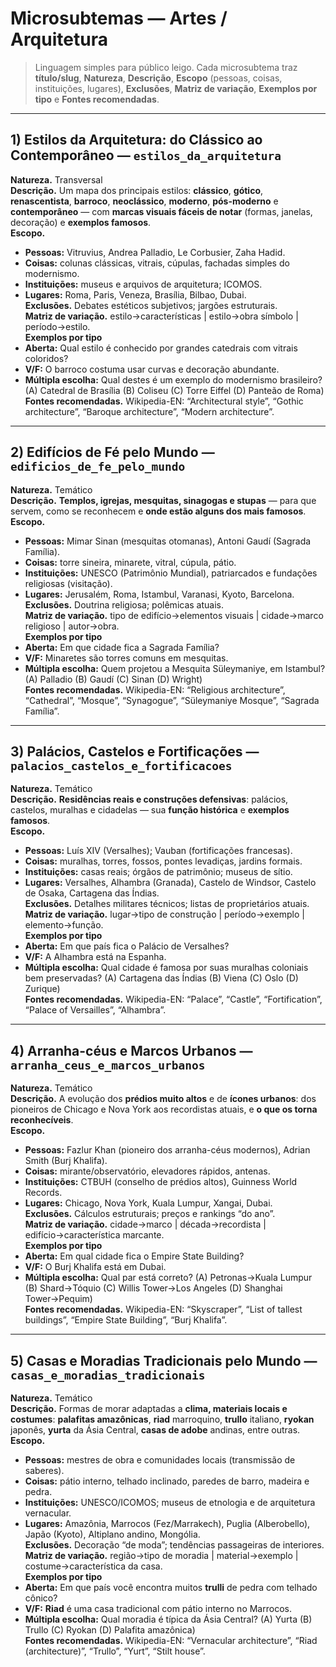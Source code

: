 # Microsubtemas — Artes / Arquitetura

> Linguagem simples para público leigo. Cada microsubtema traz **título/slug**, **Natureza**, **Descrição**, **Escopo** (pessoas, coisas, instituições, lugares), **Exclusões**, **Matriz de variação**, **Exemplos por tipo** e **Fontes recomendadas**.

---

## 1) Estilos da Arquitetura: do Clássico ao Contemporâneo — `estilos_da_arquitetura`
**Natureza.** Transversal  
**Descrição.** Um mapa dos principais estilos: **clássico**, **gótico**, **renascentista**, **barroco**, **neoclássico**, **moderno**, **pós-moderno** e **contemporâneo** — com **marcas visuais fáceis de notar** (formas, janelas, decoração) e **exemplos famosos**.  
**Escopo.**  
- **Pessoas:** Vitruvius, Andrea Palladio, Le Corbusier, Zaha Hadid.  
- **Coisas:** colunas clássicas, vitrais, cúpulas, fachadas simples do modernismo.  
- **Instituições:** museus e arquivos de arquitetura; ICOMOS.  
- **Lugares:** Roma, Paris, Veneza, Brasília, Bilbao, Dubai.  
**Exclusões.** Debates estéticos subjetivos; jargões estruturais.  
**Matriz de variação.** estilo→características | estilo→obra símbolo | período→estilo.  
**Exemplos por tipo**  
- **Aberta:** Qual estilo é conhecido por grandes catedrais com vitrais coloridos?  
- **V/F:** O barroco costuma usar curvas e decoração abundante.  
- **Múltipla escolha:** Qual destes é um exemplo do modernismo brasileiro? (A) Catedral de Brasília (B) Coliseu (C) Torre Eiffel (D) Panteão de Roma)  
**Fontes recomendadas.** Wikipedia-EN: “Architectural style”, “Gothic architecture”, “Baroque architecture”, “Modern architecture”.

---

## 2) Edifícios de Fé pelo Mundo — `edificios_de_fe_pelo_mundo`
**Natureza.** Temático  
**Descrição.** **Templos, igrejas, mesquitas, sinagogas e stupas** — para que servem, como se reconhecem e **onde estão alguns dos mais famosos**.  
**Escopo.**  
- **Pessoas:** Mimar Sinan (mesquitas otomanas), Antoni Gaudí (Sagrada Família).  
- **Coisas:** torre sineira, minarete, vitral, cúpula, pátio.  
- **Instituições:** UNESCO (Patrimônio Mundial), patriarcados e fundações religiosas (visitação).  
- **Lugares:** Jerusalém, Roma, Istambul, Varanasi, Kyoto, Barcelona.  
**Exclusões.** Doutrina religiosa; polêmicas atuais.  
**Matriz de variação.** tipo de edifício→elementos visuais | cidade→marco religioso | autor→obra.  
**Exemplos por tipo**  
- **Aberta:** Em que cidade fica a Sagrada Família?  
- **V/F:** Minaretes são torres comuns em mesquitas.  
- **Múltipla escolha:** Quem projetou a Mesquita Süleymaniye, em Istambul? (A) Palladio (B) Gaudí (C) Sinan (D) Wright)  
**Fontes recomendadas.** Wikipedia-EN: “Religious architecture”, “Cathedral”, “Mosque”, “Synagogue”, “Süleymaniye Mosque”, “Sagrada Família”.

---

## 3) Palácios, Castelos e Fortificações — `palacios_castelos_e_fortificacoes`
**Natureza.** Temático  
**Descrição.** **Residências reais e construções defensivas**: palácios, castelos, muralhas e cidadelas — sua **função histórica** e **exemplos famosos**.  
**Escopo.**  
- **Pessoas:** Luís XIV (Versalhes); Vauban (fortificações francesas).  
- **Coisas:** muralhas, torres, fossos, pontes levadiças, jardins formais.  
- **Instituições:** casas reais; órgãos de patrimônio; museus de sítio.  
- **Lugares:** Versalhes, Alhambra (Granada), Castelo de Windsor, Castelo de Osaka, Cartagena das Índias.  
**Exclusões.** Detalhes militares técnicos; listas de proprietários atuais.  
**Matriz de variação.** lugar→tipo de construção | período→exemplo | elemento→função.  
**Exemplos por tipo**  
- **Aberta:** Em que país fica o Palácio de Versalhes?  
- **V/F:** A Alhambra está na Espanha.  
- **Múltipla escolha:** Qual cidade é famosa por suas muralhas coloniais bem preservadas? (A) Cartagena das Índias (B) Viena (C) Oslo (D) Zurique)  
**Fontes recomendadas.** Wikipedia-EN: “Palace”, “Castle”, “Fortification”, “Palace of Versailles”, “Alhambra”.

---

## 4) Arranha-céus e Marcos Urbanos — `arranha_ceus_e_marcos_urbanos`
**Natureza.** Temático  
**Descrição.** A evolução dos **prédios muito altos** e de **ícones urbanos**: dos pioneiros de Chicago e Nova York aos recordistas atuais, e **o que os torna reconhecíveis**.  
**Escopo.**  
- **Pessoas:** Fazlur Khan (pioneiro dos arranha-céus modernos), Adrian Smith (Burj Khalifa).  
- **Coisas:** mirante/observatório, elevadores rápidos, antenas.  
- **Instituições:** CTBUH (conselho de prédios altos), Guinness World Records.  
- **Lugares:** Chicago, Nova York, Kuala Lumpur, Xangai, Dubai.  
**Exclusões.** Cálculos estruturais; preços e rankings “do ano”.  
**Matriz de variação.** cidade→marco | década→recordista | edifício→característica marcante.  
**Exemplos por tipo**  
- **Aberta:** Em qual cidade fica o Empire State Building?  
- **V/F:** O Burj Khalifa está em Dubai.  
- **Múltipla escolha:** Qual par está correto? (A) Petronas→Kuala Lumpur (B) Shard→Tóquio (C) Willis Tower→Los Angeles (D) Shanghai Tower→Pequim)  
**Fontes recomendadas.** Wikipedia-EN: “Skyscraper”, “List of tallest buildings”, “Empire State Building”, “Burj Khalifa”.

---

## 5) Casas e Moradias Tradicionais pelo Mundo — `casas_e_moradias_tradicionais`
**Natureza.** Temático  
**Descrição.** Formas de morar adaptadas a **clima, materiais locais e costumes**: **palafitas amazônicas**, **riad** marroquino, **trullo** italiano, **ryokan** japonês, **yurta** da Ásia Central, **casas de adobe** andinas, entre outras.  
**Escopo.**  
- **Pessoas:** mestres de obra e comunidades locais (transmissão de saberes).  
- **Coisas:** pátio interno, telhado inclinado, paredes de barro, madeira e pedra.  
- **Instituições:** UNESCO/ICOMOS; museus de etnologia e de arquitetura vernacular.  
- **Lugares:** Amazônia, Marrocos (Fez/Marrakech), Puglia (Alberobello), Japão (Kyoto), Altiplano andino, Mongólia.  
**Exclusões.** Decoração “de moda”; tendências passageiras de interiores.  
**Matriz de variação.** região→tipo de moradia | material→exemplo | costume→característica da casa.  
**Exemplos por tipo**  
- **Aberta:** Em que país você encontra muitos **trulli** de pedra com telhado cônico?  
- **V/F:** **Riad** é uma casa tradicional com pátio interno no Marrocos.  
- **Múltipla escolha:** Qual moradia é típica da Ásia Central? (A) Yurta (B) Trullo (C) Ryokan (D) Palafita amazônica)  
**Fontes recomendadas.** Wikipedia-EN: “Vernacular architecture”, “Riad (architecture)”, “Trullo”, “Yurt”, “Stilt house”.

